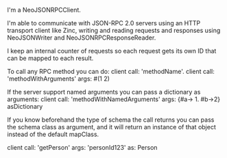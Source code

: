 I'm a NeoJSONRPCClient.

I'm able to communicate with JSON-RPC 2.0 servers using an HTTP transport client like Zinc, writing and reading requests and responses using NeoJSONWriter and NeoJSONRPCResponseReader.

I keep an internal counter of requests so each request gets its own ID that can be mapped to each result.

To call any RPC method you can do:
client call: 'methodName'.
client call: 'methodWithArguments' args: #(1 2)

If the server support named arguments you can pass a dictionary as arguments:
client call: 'methodWithNamedArguments' args: {#a-> 1. #b->2} asDictionary

If you know beforehand the type of schema the call returns you can pass the schema class as argument, and it will return an instance of that object  instead of the default mapClass.

client call: 'getPerson' args: 'personId123' as: Person

